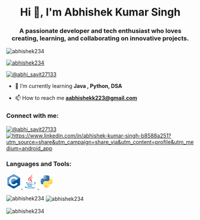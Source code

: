 <h1 align="center">Hi 👋, I'm Abhishek Kumar Singh</h1>
<h3 align="center">A passionate developer and tech enthusiast who loves creating, learning, and collaborating on innovative projects.</h3>

<p align="left"> <img src="https://komarev.com/ghpvc/?username=abhishek234&label=Profile%20views&color=0e75b6&style=flat" alt="abhishek234" /> </p>

<p align="left"> <a href="https://github.com/ryo-ma/github-profile-trophy"><img src="https://github-profile-trophy.vercel.app/?username=abhishek234" alt="abhishek234" /></a> </p>

<p align="left"> <a href="https://twitter.com/@abhi_savit27133" target="blank"><img src="https://img.shields.io/twitter/follow/@abhi_savit27133?logo=twitter&style=for-the-badge" alt="@abhi_savit27133" /></a> </p>

- 🌱 I’m currently learning **Java , Python, DSA**

- 📫 How to reach me **aabhishekk223@gmail.com**

<h3 align="left">Connect with me:</h3>
<p align="left">
<a href="https://twitter.com/@abhi_savit27133" target="blank"><img align="center" src="https://raw.githubusercontent.com/rahuldkjain/github-profile-readme-generator/master/src/images/icons/Social/twitter.svg" alt="@abhi_savit27133" height="30" width="40" /></a>
<a href="https://linkedin.com/in/https://www.linkedin.com/in/abhishek-kumar-singh-b8588a251?utm_source=share&utm_campaign=share_via&utm_content=profile&utm_medium=android_app" target="blank"><img align="center" src="https://raw.githubusercontent.com/rahuldkjain/github-profile-readme-generator/master/src/images/icons/Social/linked-in-alt.svg" alt="https://www.linkedin.com/in/abhishek-kumar-singh-b8588a251?utm_source=share&utm_campaign=share_via&utm_content=profile&utm_medium=android_app" height="30" width="40" /></a>
</p>

<h3 align="left">Languages and Tools:</h3>
<p align="left"> <a href="https://www.cprogramming.com/" target="_blank" rel="noreferrer"> <img src="https://raw.githubusercontent.com/devicons/devicon/master/icons/c/c-original.svg" alt="c" width="40" height="40"/> </a> <a href="https://www.java.com" target="_blank" rel="noreferrer"> <img src="https://raw.githubusercontent.com/devicons/devicon/master/icons/java/java-original.svg" alt="java" width="40" height="40"/> </a> <a href="https://www.python.org" target="_blank" rel="noreferrer"> <img src="https://raw.githubusercontent.com/devicons/devicon/master/icons/python/python-original.svg" alt="python" width="40" height="40"/> </a> </p>

<p><img align="left" src="https://github-readme-stats.vercel.app/api/top-langs?username=abhishek234&show_icons=true&locale=en&layout=compact" alt="abhishek234" /></p>

<p>&nbsp;<img align="center" src="https://github-readme-stats.vercel.app/api?username=abhishek234&show_icons=true&locale=en" alt="abhishek234" /></p>

<p><img align="center" src="https://github-readme-streak-stats.herokuapp.com/?user=abhishek234&" alt="abhishek234" /></p>

